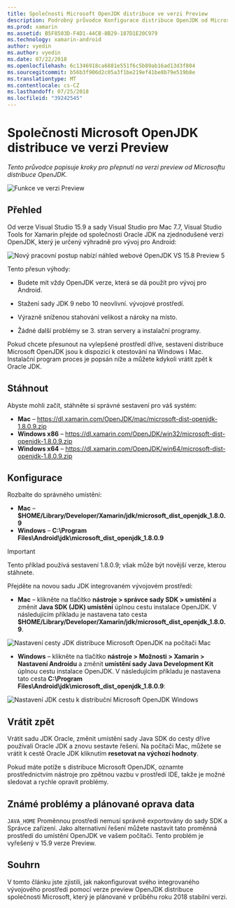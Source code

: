 ```yaml
---
title: Společnosti Microsoft OpenJDK distribuce ve verzi Preview
description: Podrobný průvodce Konfigurace distribuce OpenJDK od Microsoftu.
ms.prod: xamarin
ms.assetid: B5F8503D-F4D1-44CB-8B29-187D1E20C979
ms.technology: xamarin-android
author: vyedin
ms.author: vyedin
ms.date: 07/22/2018
ms.openlocfilehash: 6c1346918ca6881e551f6c5b89ab16ad13d3f804
ms.sourcegitcommit: b56b3f906d2c05a3f1be219ef41be8b79e519b8e
ms.translationtype: MT
ms.contentlocale: cs-CZ
ms.lasthandoff: 07/25/2018
ms.locfileid: "39242545"
---
```

# <a name="microsofts-openjdk-distribution-preview"></a>Společnosti Microsoft OpenJDK distribuce ve verzi Preview

_Tento průvodce popisuje kroky pro přepnutí na verzi preview od Microsoftu distribuce OpenJDK._

![Funkce ve verzi Preview](~/media/shared/preview.png)

## <a name="overview"></a>Přehled

Od verze Visual Studio 15.9 a sady Visual Studio pro Mac 7.7, Visual Studio Tools for Xamarin přejde od společnosti Oracle JDK na zjednodušené verzi OpenJDK, který je určený výhradně pro vývoj pro Android:

![Nový pracovní postup nabízí náhled webové OpenJDK VS 15.8 Preview 5](openjdk-images/openjdk.png)

Tento přesun výhody:

- Budete mít vždy OpenJDK verze, která se dá použít pro vývoj pro Android.

- Stažení sady JDK 9 nebo 10 neovlivní. vývojové prostředí.

- Výrazně sníženou stahování velikost a nároky na místo.

- Žádné další problémy se 3. stran servery a instalační programy.

Pokud chcete přesunout na vylepšené prostředí dříve, sestavení distribuce Microsoft OpenJDK jsou k dispozici k otestování na Windows i Mac. Instalační program proces je popsán níže a můžete kdykoli vrátit zpět k Oracle JDK.

## <a name="download"></a>Stáhnout

Abyste mohli začít, stáhněte si správné sestavení pro váš systém:

- **Mac** &ndash; https://dl.xamarin.com/OpenJDK/mac/microsoft-dist-openjdk-1.8.0.9.zip
- **Windows x86** &ndash; https://dl.xamarin.com/OpenJDK/win32/microsoft-dist-openjdk-1.8.0.9.zip
- **Windows x64** &ndash; https://dl.xamarin.com/OpenJDK/win64/microsoft-dist-openjdk-1.8.0.9.zip

## <a name="configure"></a>Konfigurace

Rozbalte do správného umístění:

- **Mac** &ndash; **$HOME/Library/Developer/Xamarin/jdk/microsoft_dist_openjdk_1.8.0.9**
- **Windows** &ndash; **C:\\Program Files\\Android\\jdk\\microsoft_dist_openjdk_1.8.0.9**

> [!IMPORTANT]
> Tento příklad používá sestavení 1.8.0.9; však může být novější verze, kterou stáhnete.

Přejděte na novou sadu JDK integrovaném vývojovém prostředí:

- **Mac** &ndash; klikněte na tlačítko **nástroje > správce sady SDK > umístění** a změnit **Java SDK (JDK) umístění** úplnou cestu instalace OpenJDK. V následujícím příkladu je nastavena tato cesta **$HOME/Library/Developer/Xamarin/jdk/microsoft_dist_openjdk_1.8.0.9**.

![Nastavení cesty JDK distribuce Microsoft OpenJDK na počítači Mac](openjdk-images/vsm.png)

- **Windows** &ndash; klikněte na tlačítko **nástroje > Možnosti > Xamarin > Nastavení Androidu** a změnit **umístění sady Java Development Kit** úplnou cestu instalace OpenJDK. V následujícím příkladu je nastavena tato cesta **C:\\Program Files\\Android\\jdk\\microsoft_dist_openjdk_1.8.0.9**:

![Nastavení JDK cestu k distribuční Microsoft OpenJDK Windows](openjdk-images/vs.png)

## <a name="revert"></a>Vrátit zpět

Vrátit sadu JDK Oracle, změnit umístění sady Java SDK do cesty dříve používali Oracle JDK a znovu sestavte řešení. Na počítači Mac, můžete se vrátit k cestě Oracle JDK kliknutím **resetovat na výchozí hodnoty**.

Pokud máte potíže s distribuce Microsoft OpenJDK, oznamte prostřednictvím nástroje pro zpětnou vazbu v prostředí IDE, takže je možné sledovat a rychle opravit problémy.

## <a name="known-issues--planned-fix-dates"></a>Známé problémy a plánované oprava data

`JAVA_HOME` Proměnnou prostředí nemusí správně exportovány do sady SDK a Správce zařízení. Jako alternativní řešení můžete nastavit tato proměnná prostředí do umístění OpenJDK ve vašem počítači. Tento problém je vyřešený v 15.9 verze Preview.

## <a name="summary"></a>Souhrn

V tomto článku jste zjistili, jak nakonfigurovat svého integrovaného vývojového prostředí pomocí verze preview OpenJDK distribuce společnosti Microsoft, který je plánované v průběhu roku 2018 stabilní verzi.
